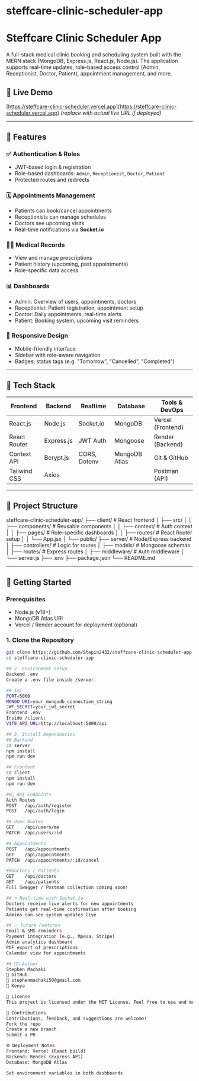# steffcare-clinic-scheduler-app
# Steffcare Clinic Scheduler App

A full-stack medical clinic booking and scheduling system built with the MERN stack (MongoDB, Express.js, React.js, Node.js). The application supports real-time updates, role-based access control (Admin, Receptionist, Doctor, Patient), appointment management, and more.

## 🔗 Live Demo

[https://steffcare-clinic-scheduler.vercel.app](https://steffcare-clinic-scheduler.vercel.app) *(replace with actual live URL if deployed)*

---

## 🧩 Features

### ✅ Authentication & Roles
- JWT-based login & registration
- Role-based dashboards: `Admin`, `Receptionist`, `Doctor`, `Patient`
- Protected routes and redirects

### 🗓️ Appointments Management
- Patients can book/cancel appointments
- Receptionists can manage schedules
- Doctors see upcoming visits
- Real-time notifications via **Socket.io**

### 👨‍⚕️ Medical Records
- View and manage prescriptions
- Patient history (upcoming, past appointments)
- Role-specific data access

### 📊 Dashboards
- Admin: Overview of users, appointments, doctors
- Receptionist: Patient registration, appointment setup
- Doctor: Daily appointments, real-time alerts
- Patient: Booking system, upcoming visit reminders

### 📱 Responsive Design
- Mobile-friendly interface
- Sidebar with role-aware navigation
- Badges, status tags (e.g. "Tomorrow", "Cancelled", "Completed")

---

## 🧰 Tech Stack

| Frontend         | Backend         | Realtime       | Database  | Tools & DevOps   |
|------------------|------------------|----------------|-----------|------------------|
| React.js         | Node.js          | Socket.io      | MongoDB   | Vercel (Frontend)|
| React Router     | Express.js       | JWT Auth       | Mongoose  | Render (Backend) |
| Context API      | Bcrypt.js        | CORS, Dotenv   | MongoDB Atlas | Git & GitHub  |
| Tailwind CSS     | Axios            |                |           | Postman (API)    |

---

## 📁 Project Structure
steffcare-clinic-scheduler-app/
├── client/ # React frontend
│ ├── src/
│ │ ├── components/ # Reusable components
│ │ ├── context/ # Auth context
│ │ ├── pages/ # Role-specific dashboards
│ │ ├── routes/ # React Router setup
│ │ └── App.jsx
│ └── public/
├── server/ # Node/Express backend
│ ├── controllers/ # Logic for routes
│ ├── models/ # Mongoose schemas
│ ├── routes/ # Express routes
│ ├── middleware/ # Auth middleware
│ └── server.js
├── .env
├── package.json
└── README.md


---

## 🚀 Getting Started

### Prerequisites
- Node.js (v18+)
- MongoDB Atlas URI
- Vercel / Render account for deployment (optional)

### 1. Clone the Repository
```bash
git clone https://github.com/Stepin2432/steffcare-clinic-scheduler-app.git
cd steffcare-clinic-scheduler-app

## 2. Environment Setup
Backend .env
Create a .env file inside /server:

## ini
PORT=5000
MONGO_URI=your_mongodb_connection_string
JWT_SECRET=your_jwt_secret
Frontend .env
Inside /client:
VITE_API_URL=http://localhost:5000/api

## 3. Install Dependencies
## Backend
cd server
npm install
npm run dev

## Frontent
cd client
npm install
npm run dev

##🔄 API Endpoints
Auth Routes
POST   /api/auth/register
POST   /api/auth/login

## User Routes
GET    /api/users/me
PATCH  /api/users/:id

## Appointments
POST   /api/appointments
GET    /api/appointments
PATCH  /api/appointments/:id/cancel

##Doctors / Patients
GET    /api/doctors
GET    /api/patients
Full Swagger / Postman collection coming soon!

## ⚡ Real-time with Socket.io
Doctors receive live alerts for new appointments
Patients get real-time confirmation after booking
Admins can see system updates live

## ✅ Future Features
Email & SMS reminders
Payment integration (e.g., Mpesa, Stripe)
Admin analytics dashboard
PDF export of prescriptions
Calendar view for appointments

## 👨‍💻 Author
Stephen Machaki
🔗 GitHub
📧 stephenmachaki50@gmail.com
📍 Kenya

📄 License
This project is licensed under the MIT License. Feel free to use and modify it as needed.

🙌 Contributions
Contributions, feedback, and suggestions are welcome!
Fork the repo
Create a new branch
Submit a PR

🌐 Deployment Notes
Frontend: Vercel (React build)
Backend: Render (Express API)
Database: MongoDB Atlas

Set environment variables in both dashboards


